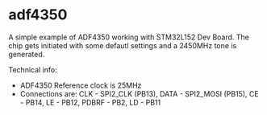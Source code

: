# adf4350

A simple example of ADF4350 working with STM32L152 Dev Board. The chip gets initiated with some defautl settings and a 2450MHz tone is generated.

Technical info:
- ADF4350 Reference clock is 25MHz
- Connections are: CLK - SPI2_CLK (PB13), DATA - SPI2_MOSI (PB15), CE - PB14, LE - PB12, PDBRF - PB2, LD - PB11
